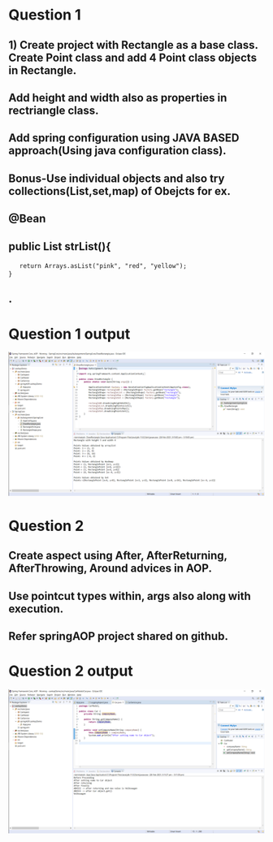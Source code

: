 # Question 1

## 1) Create project with Rectangle as a base class. Create Point class and add 4 Point class objects in Rectangle.
##   Add height and width also as properties in rectriangle class.
##   Add spring configuration using JAVA BASED approach(Using java configuration class).
   
##   Bonus-Use individual objects and also try collections(List,set,map) of Obejcts for ex.
##   @Bean
##    public List<String> strList(){
       return Arrays.asList("pink", "red", "yellow");
    }
  
## .

# Question 1 output
![question 1](https://github.com/NikhilC-Accolite/SAU-2021-Feb-Batch-1/blob/main/Spring%20Framework%20Core%2C%20AOP%20-%20Morning/Output%20Screnshots/Question%201%20output.png)

# Question 2

## Create aspect using After, AfterReturning, AfterThrowing, Around advices in AOP.
## Use pointcut types within, args also along with execution.
## Refer springAOP project shared on github.

# Question 2 output
![question 1](https://github.com/NikhilC-Accolite/SAU-2021-Feb-Batch-1/blob/main/Spring%20Framework%20Core%2C%20AOP%20-%20Morning/Output%20Screnshots/Question%202%20ouput.png)
